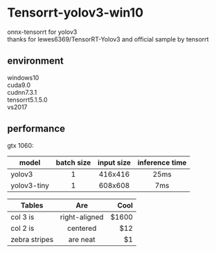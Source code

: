 # Tensorrt-yolov3-win10
onnx-tensorrt for yolov3  
thanks for lewes6369/TensorRT-Yolov3 and official sample by tensorrt  
## environment  
windows10  
cuda9.0  
cudnn7.3.1  
tensorrt5.1.5.0  
vs2017  
## performance  
gtx 1060:
  
| model       | batch size | input size | inference time |
| ----------- | :--------: | :--------: | :------------: |
| yolov3      | 1          | 416x416    | 25ms           |
| yolov3-tiny | 1          | 608x608    | 7ms            |

| Tables        | Are           | Cool  |
| ------------- |:-------------:| -----:|
| col 3 is      | right-aligned | $1600 |
| col 2 is      | centered      |   $12 |
| zebra stripes | are neat      |    $1 |

